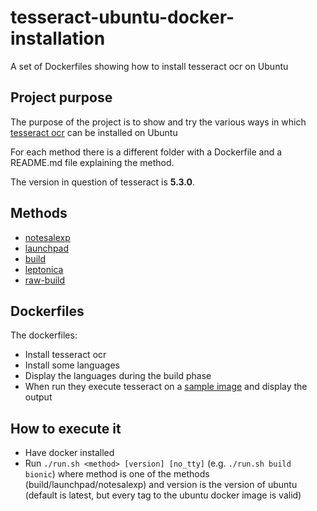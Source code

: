 # tesseract-ubuntu-docker-installation
A set of Dockerfiles showing how to install tesseract ocr on Ubuntu

## Project purpose

The purpose of the project is to show and try the various ways in which [tesseract ocr](https://github.com/tesseract-ocr/tesseract) can be installed on Ubuntu

For each method there is a different folder with a Dockerfile and a README.md file explaining the method.

The version in question of tesseract is **5.3.0**.

## Methods

* [notesalexp](./notesalexp)
* [launchpad](./launchpad)
* [build](./build)
* [leptonica](./leptonica)
* [raw-build](./raw-build)

## Dockerfiles

The dockerfiles:

* Install tesseract ocr
* Install some languages
* Display the languages during the build phase
* When run they execute tesseract on a [sample image](./sample.png) and display the output

## How to execute it

* Have docker installed
* Run `./run.sh <method> [version] [no_tty]` (e.g. `./run.sh build bionic`) where method is one of the methods (build/launchpad/notesalexp) and version is the version of ubuntu (default is latest, but every tag to the ubuntu docker image is valid)


